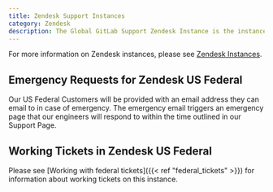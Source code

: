 ```yaml
---
title: Zendesk Support Instances
category: Zendesk
description: The Global GitLab Support Zendesk Instance is the instance where we receive and work on most of our customers' tickets.
---
```


For more information on Zendesk instances, please see
[Zendesk Instances](/handbook/support/readiness/operations/docs/zendesk/).

## Emergency Requests for Zendesk US Federal

Our US Federal Customers will be provided with an email address they can email to in case of emergency. The emergency email triggers an emergency page that our engineers will respond to within the time outlined in our Support Page.

## Working Tickets in Zendesk US Federal

Please see [Working with federal tickets]({{< ref "federal_tickets" >}}) for information about working tickets on this instance.
